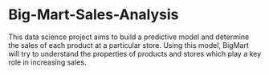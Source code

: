 # Big-Mart-Sales-Analysis
This data science project aims to build a predictive model and determine the sales of each product at a particular store.
Using this model, BigMart will try to understand the properties of products and stores which play a key role in increasing sales.
